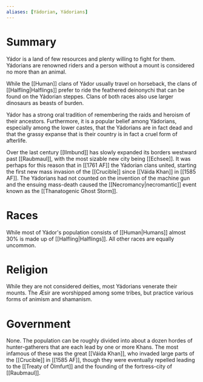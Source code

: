 ```yaml
---
aliases: [Yádorian, Yádorians]
---
```

# Summary
Yádor is a land of few resources and plenty willing to fight for them. Yádorians are renowned riders and a person without a mount is considered no more than an animal. 

While the [[Human]] clans of Yádor usually travel on horseback, the clans of [[Halfling|Halflings]] prefer to ride the feathered deinonychi that can be found on the Yádorian steppes. Clans of both races also use larger dinosaurs as beasts of burden.

Yádor has a strong oral tradition of remembering the raids and heroism of their ancestors. Furthermore, it is a popular belief among Yádorians, especially among the lower castes, that the Yádorians are in fact dead and that the grassy expanse that is their country is in fact a cruel form of afterlife.

Over the last century [[Ilmbund]] has slowly expanded its borders westward past [[Raubmaul]], with the most sizable new city being [[Echsee]]. It was perhaps for this reason that in [[1761 AF]] the Yádorian clans united, starting the first new mass invasion of the [[Crucible]] since [[Váida Khan]] in [[1585 AF]]. The Yádorians had not counted on the invention of the machine gun and the ensuing mass-death caused the [[Necromancy|necromantic]] event known as the [[Thanatogenic Ghost Storm]].

# Races 
While most of Yádor's population consists of [[Human|Humans]] almost 30% is made up of [[Halfling|Halflings]]. All other races are equally uncommon.

# Religion
While they are not considered deities, most Yádorians venerate their mounts. The Æsir are worshipped among some tribes, but practice various forms of animism and shamanism.

# Government
None. The population can be roughly divided into about a dozen hordes of hunter-gatherers that are each lead by one or more Khans. The most infamous of these was the great [[Váida Khan]], who invaded large parts of the [[Crucible]] in [[1585 AF]], though they were eventually repelled leading to the [[Treaty of Ölmfurt]] and the founding of the fortress-city of [[Raubmaul]].